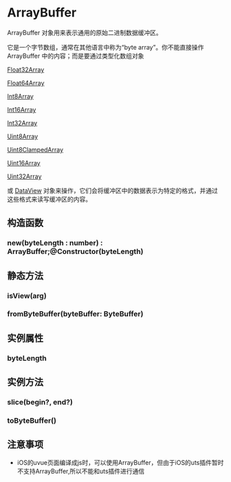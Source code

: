 # ArrayBuffer

ArrayBuffer 对象用来表示通用的原始二进制数据缓冲区。

它是一个字节数组，通常在其他语言中称为“byte array”。你不能直接操作 ArrayBuffer 中的内容；而是要通过类型化数组对象

[Float32Array](https://doc.dcloud.net.cn/uni-app-x/uts/buildin-object-api/float32array.html)

[Float64Array](https://doc.dcloud.net.cn/uni-app-x/uts/buildin-object-api/float64array.html)

[Int8Array](https://doc.dcloud.net.cn/uni-app-x/uts/buildin-object-api/int8array.html)

[Int16Array](https://doc.dcloud.net.cn/uni-app-x/uts/buildin-object-api/int16array.html)

[Int32Array](https://doc.dcloud.net.cn/uni-app-x/uts/buildin-object-api/int32array.html)

[Uint8Array](https://doc.dcloud.net.cn/uni-app-x/uts/buildin-object-api/uint8array.html)

[Uint8ClampedArray](https://doc.dcloud.net.cn/uni-app-x/uts/buildin-object-api/uint8clampedarray.html)

[Uint16Array](https://doc.dcloud.net.cn/uni-app-x/uts/buildin-object-api/uint16array.html)

[Uint32Array](https://doc.dcloud.net.cn/uni-app-x/uts/buildin-object-api/uint32array.html)

或 [DataView](https://doc.dcloud.net.cn/uni-app-x/uts/buildin-object-api/dataview.html) 对象来操作，它们会将缓冲区中的数据表示为特定的格式，并通过这些格式来读写缓冲区的内容。


## 构造函数


### new(byteLength : number) : ArrayBuffer;@Constructor(byteLength)

<!-- UTSJSON.ArrayBuffer.Constructor.description -->

<!-- UTSJSON.ArrayBuffer.Constructor.param -->

<!-- UTSJSON.ArrayBuffer.Constructor.returnValue -->

<!-- UTSJSON.ArrayBuffer.Constructor.test -->

<!-- UTSJSON.ArrayBuffer.Constructor.compatibility -->

<!-- UTSJSON.ArrayBuffer.Constructor.tutorial -->


## 静态方法


### isView(arg)

<!-- UTSJSON.ArrayBuffer.isView.description -->

<!-- UTSJSON.ArrayBuffer.isView.param -->

<!-- UTSJSON.ArrayBuffer.isView.returnValue -->

<!-- UTSJSON.ArrayBuffer.isView.test -->

<!-- UTSJSON.ArrayBuffer.isView.compatibility -->

<!-- UTSJSON.ArrayBuffer.isView.tutorial -->

### fromByteBuffer(byteBuffer: ByteBuffer)

<!-- UTSJSON.ArrayBuffer.fromByteBuffer.description -->

<!-- UTSJSON.ArrayBuffer.fromByteBuffer.param -->

<!-- UTSJSON.ArrayBuffer.fromByteBuffer.returnValue -->

<!-- UTSJSON.ArrayBuffer.fromByteBuffer.test -->

<!-- UTSJSON.ArrayBuffer.fromByteBuffer.compatibility -->

<!-- UTSJSON.ArrayBuffer.fromByteBuffer.tutorial -->


## 实例属性


### byteLength

<!-- UTSJSON.ArrayBuffer.byteLength.description -->

<!-- UTSJSON.ArrayBuffer.byteLength.param -->

<!-- UTSJSON.ArrayBuffer.byteLength.returnValue -->

<!-- UTSJSON.ArrayBuffer.byteLength.compatibility -->

<!-- UTSJSON.ArrayBuffer.byteLength.tutorial -->


## 实例方法


### slice(begin?, end?)

<!-- UTSJSON.ArrayBuffer.slice.description -->

<!-- UTSJSON.ArrayBuffer.slice.param -->

<!-- UTSJSON.ArrayBuffer.slice.returnValue -->

<!-- UTSJSON.ArrayBuffer.slice.test -->

<!-- UTSJSON.ArrayBuffer.slice.compatibility -->

<!-- UTSJSON.ArrayBuffer.slice.tutorial -->

### toByteBuffer()

<!-- UTSJSON.ArrayBuffer.toByteBuffer.description -->

<!-- UTSJSON.ArrayBuffer.toByteBuffer.param -->

<!-- UTSJSON.ArrayBuffer.toByteBuffer.returnValue -->

<!-- UTSJSON.ArrayBuffer.toByteBuffer.test -->

<!-- UTSJSON.ArrayBuffer.toByteBuffer.compatibility -->

<!-- UTSJSON.ArrayBuffer.toByteBuffer.tutorial -->


## 注意事项

- iOS的uvue页面编译成js时，可以使用ArrayBuffer，但由于iOS的uts插件暂时不支持ArrayBuffer,所以不能和uts插件进行通信
